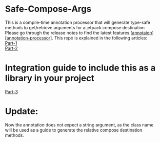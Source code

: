 # Safe-Compose-Args
This is a compile-time annotation processor that will generate type-safe methods to get/retrieve arguments for a jetpack compose destination Please go through the release notes to find the latest features [[annotaion](https://github.com/dilrajsingh1997/safe-compose-args/blob/main/AnnotationReleaseNotes.md)] [[annotation-processor](https://github.com/dilrajsingh1997/safe-compose-args/blob/main/AnnotationProcessorReleaseNotes.md)]. This repo is explained in the following articles: 
<br />
[Part-1](https://proandroiddev.com/safe-compose-arguments-an-improved-way-to-navigate-in-jetpack-compose-95c84722eec2)
<br />
[Part-2](https://proandroiddev.com/safe-compose-arguments-an-improved-way-to-navigate-in-jetpack-compose-part-2-218a6ae7a027)
<br />
# Integration guide to include this as a library in your project
[Part-3](https://proandroiddev.com/safe-compose-arguments-an-improved-way-to-navigate-in-jetpack-compose-part-3-2e5ab79b9a05)
# Update:
Now the annotation does not expect a string argument, as the class name will be used as a guide to generate the relative compose destination methods.
